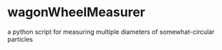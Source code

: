 # wagonWheelMeasurer
 a python script for measuring multiple diameters of somewhat-circular particles
